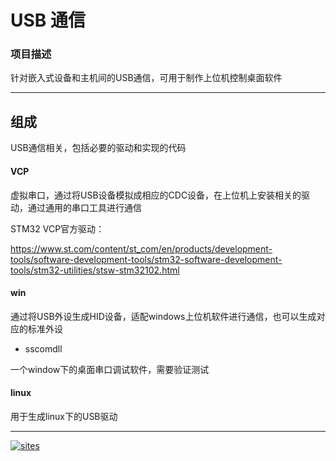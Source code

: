﻿# USB 通信

### 项目描述

针对嵌入式设备和主机间的USB通信，可用于制作上位机控制桌面软件

---

## 组成

USB通信相关，包括必要的驱动和实现的代码

####  VCP

虚拟串口，通过将USB设备模拟成相应的CDC设备，在上位机上安装相关的驱动，通过通用的串口工具进行通信


STM32 VCP官方驱动：

https://www.st.com/content/st_com/en/products/development-tools/software-development-tools/stm32-software-development-tools/stm32-utilities/stsw-stm32102.html

####  win

通过将USB外设生成HID设备，适配windows上位机软件进行通信，也可以生成对应的标准外设

- sscomdll 

一个window下的桌面串口调试软件，需要验证测试

####  linux

用于生成linux下的USB驱动

---

[![sites](qitas/qitas.jpg)](http://www.qitas.cn)
